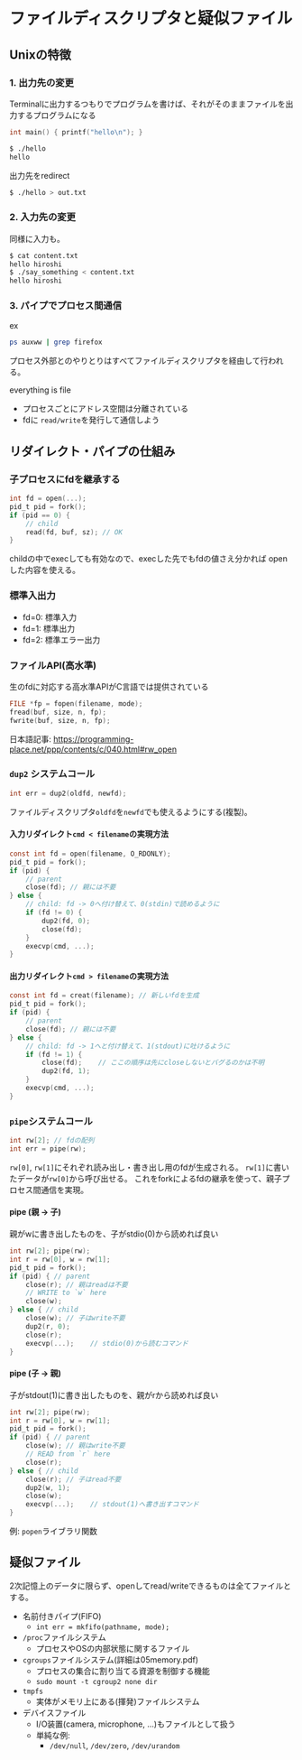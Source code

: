 # ファイルディスクリプタと疑似ファイル

## Unixの特徴
### 1. 出力先の変更
Terminalに出力するつもりでプログラムを書けば、それがそのままファイルを出力するプログラムになる

```c
int main() { printf("hello\n"); }
```

```bash
$ ./hello
hello
```
出力先をredirect
```bash
$ ./hello > out.txt
```

### 2. 入力先の変更
同様に入力も。
```bash
$ cat content.txt
hello hiroshi
$ ./say_something < content.txt
hello hiroshi
```

### 3. パイプでプロセス間通信
ex
```bash
ps auxww | grep firefox
```

プロセス外部とのやりとりはすべてファイルディスクリプタを経由して行われる。

everything is file
- プロセスごとにアドレス空間は分離されている
- fdに `read/write`を発行して通信しよう


## リダイレクト・パイプの仕組み
### 子プロセスにfdを継承する
```c
int fd = open(...);
pid_t pid = fork();
if (pid == 0) {
    // child
    read(fd, buf, sz); // OK
}
```
childの中でexecしても有効なので、execした先でもfdの値さえ分かれば openした内容を使える。

### 標準入出力
- fd=0: 標準入力
- fd=1: 標準出力
- fd=2: 標準エラー出力

### ファイルAPI(高水準)
生のfdに対応する高水準APIがC言語では提供されている
```c
FILE *fp = fopen(filename, mode);
fread(buf, size, n, fp);
fwrite(buf, size, n, fp);
```
日本語記事: https://programming-place.net/ppp/contents/c/040.html#rw_open

### `dup2` システムコール
```c
int err = dup2(oldfd, newfd);
```
ファイルディスクリプタ`oldfd`を`newfd`でも使えるようにする(複製)。

#### 入力リダイレクト`cmd < filename`の実現方法
```c
const int fd = open(filename, O_RDONLY);
pid_t pid = fork();
if (pid) {
    // parent
    close(fd); // 親には不要
} else {
    // child: fd -> 0へ付け替えて、0(stdin)で読めるように
    if (fd != 0) {
        dup2(fd, 0);
        close(fd);
    }
    execvp(cmd, ...);
}
```
#### 出力リダイレクト`cmd > filename`の実現方法
```c
const int fd = creat(filename); // 新しいfdを生成
pid_t pid = fork();
if (pid) {
    // parent
    close(fd); // 親には不要
} else {
    // child: fd -> 1へと付け替えて、1(stdout)に吐けるように
    if (fd != 1) {
        close(fd);    // ここの順序は先にcloseしないとバグるのかは不明
        dup2(fd, 1);
    }
    execvp(cmd, ...);
}
```

### `pipe`システムコール
```c
int rw[2]; // fdの配列
int err = pipe(rw);
```
`rw[0]`, `rw[1]`にそれぞれ読み出し・書き出し用のfdが生成される。
`rw[1]`に書いたデータが`rw[0]`から呼び出せる。
これをforkによるfdの継承を使って、親子プロセス間通信を実現。

#### pipe (親 -> 子)
親がwに書き出したものを、子がstdio(0)から読めれば良い
```c
int rw[2]; pipe(rw);
int r = rw[0], w = rw[1];
pid_t pid = fork();
if (pid) { // parent
    close(r); // 親はreadは不要
    // WRITE to `w` here
    close(w);
} else { // child
    close(w); // 子はwrite不要
    dup2(r, 0);
    close(r);
    execvp(...);    // stdio(0)から読むコマンド
}
```
#### pipe (子 -> 親)
子がstdout(1)に書き出したものを、親がrから読めれば良い
```c
int rw[2]; pipe(rw);
int r = rw[0], w = rw[1];
pid_t pid = fork();
if (pid) { // parent
    close(w); // 親はwrite不要
    // READ from `r` here
    close(r);
} else { // child
    close(r); // 子はread不要
    dup2(w, 1);
    close(w);
    execvp(...);    // stdout(1)へ書き出すコマンド
}
```
例: `popen`ライブラリ関数

## 疑似ファイル
2次記憶上のデータに限らず、openしてread/writeできるものは全てファイルとする。

- 名前付きパイプ(FIFO)
    - `int err = mkfifo(pathname, mode);`
- `/proc`ファイルシステム
    - プロセスやOSの内部状態に関するファイル
- `cgroups`ファイルシステム(詳細は05memory.pdf)
    - プロセスの集合に割り当てる資源を制御する機能
    - `sudo mount -t cgroup2 none dir`
- `tmpfs`
    - 実体がメモリ上にある(揮発)ファイルシステム
- デバイスファイル
    - I/O装置(camera, microphone, ...)もファイルとして扱う
    - 単純な例:
        - `/dev/null`, `/dev/zero`, `/dev/urandom`
